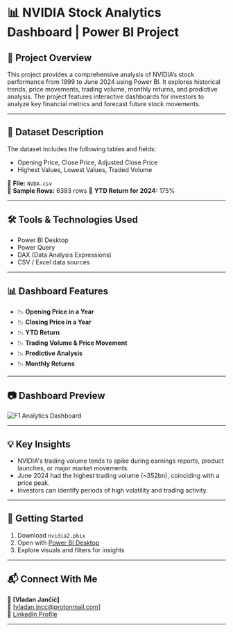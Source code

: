 # 📊 NVIDIA Stock Analytics Dashboard | Power BI Project

## 📝 Project Overview
This project provides a comprehensive analysis of NVIDIA’s stock performance from 1999 to June 2024 using Power BI. It explores historical trends, price movements, trading volume, monthly returns, 
and predictive analysis. The project features interactive dashboards for investors to analyze key financial metrics and forecast future stock movements.

---

## 📂 Dataset Description
The dataset includes the following tables and fields:
- Opening Price, Close Price, Adjusted Close Price
- Highest Values, Lowest Values, Traded Volume

📁 **File:** `NVDA.csv`  
📄 **Sample Rows:** 6393 rows
📌 **YTD Return for 2024:** 175%

---

## 🛠 Tools & Technologies Used
- Power BI Desktop
- Power Query
- DAX (Data Analysis Expressions)
- CSV / Excel data sources

---

## 📊 Dashboard Features
- 📉 **Opening Price in a Year**
- 📉 **Closing Price in a Year**
- 📉 **YTD Return**
- 📉 **Trading Volume & Price Movement**
- 📉 **Predictive Analysis**
- 📉 **Monthly Returns**

---

## 📷 Dashboard Preview

![F1 Analytics Dashboard](dashboard_front.gif)

---

## 💡 Key Insights
- NVIDIA's trading volume tends to spike during earnings reports, product launches, or major market movements.
- June 2024 had the highest trading volume (~352bn), coinciding with a price peak.
- Investors can identify periods of high volatility and trading activity.

---

## 🚀 Getting Started
1. Download `nvidia2.pbix`
2. Open with [Power BI Desktop](https://powerbi.microsoft.com/en-us/desktop/)
3. Explore visuals and filters for insights

---

## 📬 Connect With Me
👤 **[Vladan Jančić]**  
📧 [vladan.jncc@protonmail.com]  
🔗 [LinkedIn Profile](https://www.linkedin.com/in/vladan-jančić-data/)

---
